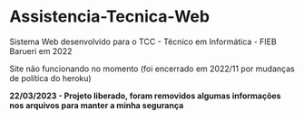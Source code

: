# Assistencia-Tecnica-Web

Sistema Web desenvolvido para o TCC - Técnico em Informática - FIEB Barueri em 2022

Site não funcionando no momento (foi encerrado em 2022/11 por mudanças de política do heroku)

**22/03/2023 - Projeto liberado, foram removidos algumas informações nos arquivos para manter a minha segurança**
